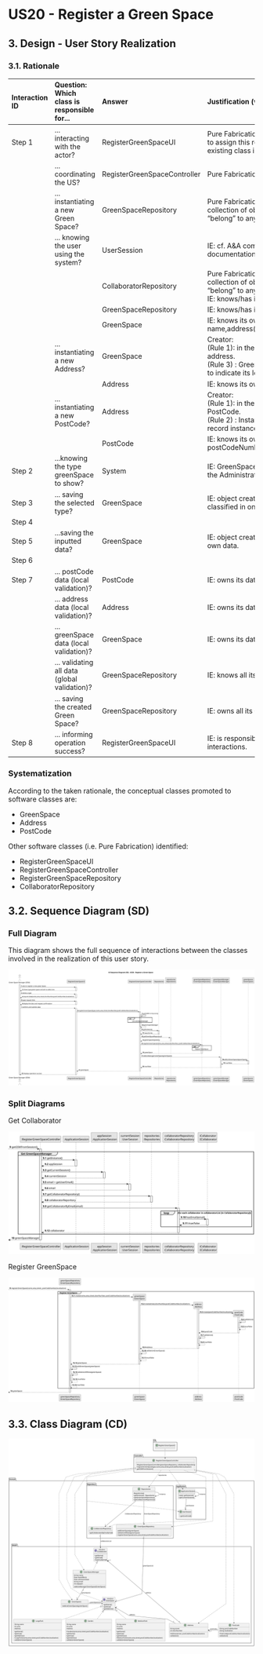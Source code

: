 # US20 - Register a Green Space

## 3. Design - User Story Realization

### 3.1. Rationale

| Interaction ID | Question: Which class is responsible for...   | Answer                       | Justification (with patterns)                                                                                                                   |
|:---------------|:----------------------------------------------|:-----------------------------|:------------------------------------------------------------------------------------------------------------------------------------------------|
| Step 1  		     | 	... interacting with the actor?              | RegisterGreenSpaceUI         | Pure Fabrication: there is no reason to assign this responsibility to any existing class in the Domain Model.                                   |
| 			  		        | 	... coordinating the US?                     | RegisterGreenSpaceController | Pure Fabrication: Controller                                                                                                                    |
| 			  		        | 	... instantiating a new Green Space?         | GreenSpaceRepository         | Pure Fabrication: they form a collection of objects that do not “belong” to any domain object/class.                                            |
| 			  		        | ... knowing the user using the system?        | UserSession                  | IE: cf. A&A component documentation.                                                                                                            |
|                |                                               | CollaboratorRepository       | Pure Fabrication: they form a collection of objects that do not “belong” to any domain object/class.<br>IE: knows/has its own Collaborator      |
| 			  		        | 							                                       | GreenSpaceRepository         | IE: knows/has its own Green Space                                                                                                               |
| 			  		        | 							                                       | GreenSpace                   | IE: knows its own data (e.g. name,address(street,postCode),area)                                                                            |
| 			  		        | 	... instantiating a new Address?             | GreenSpace                   | Creator: <br/>(Rule 1): in the DM GreenSpace has a address. <br/>(Rule 3) : GreenSpace uses Address to indicate its location (‘is located in’). |
| 			  		        | 							                                       | Address                      | IE: knows its own data (e.g. street)                                                                                                        |
|                | ... instantiating a new PostCode?             | Address                      | Creator: <br/>(Rule 1): in the DM Address has a PostCode.<br/>(Rule 2) : Instances of Address record instances of PostCode.                     |          
|                |                                               | PostCode                     | IE: knows its own data (e.g. postCodeNumber,localization)                                                                                       |                                                                                               
| Step 2         | ...knowing the type greenSpace to show?       | System                       | IE: GreenSpace type are defined by the Administrators.                                                                                          |
| Step 3         | ... saving the selected type?                 | GreenSpace                   | IE: object created in step 1 is classified in one type.                                                                                         |
| Step 4         |                                               |                              |                                                                                                                                                 |
| Step 5  		     | 	...saving the inputted data?                 | GreenSpace                   | IE: object created in step 1 has its own data.                                                                                                  |
| Step 6         |                                               |                              |                                                                                                                                                 |
| Step 7  		     | 	...  postCode data (local validation)?       | PostCode                     | IE: owns its data.                                                                                                                              |
| 		             | 	...  address data (local validation)?        | Address                      | IE: owns its data.                                                                                                                              | 
|                | 	...  greenSpace data (local validation)?     | GreenSpace                   | IE: owns its data.                                                                                                                              |
| 			  		        | 	... validating all data (global validation)? | GreenSpaceRepository         | IE: knows all its GreenSpace.                                                                                                                   | 
| 			  		        | 	... saving the created Green Space?          | GreenSpaceRepository         | IE: owns all its GreenSpace.                                                                                                                    | 
| Step 8  		     | 	... informing operation success?             | RegisterGreenSpaceUI         | IE: is responsible for user interactions.                                                                                                       | 

### Systematization ##

According to the taken rationale, the conceptual classes promoted to software classes are:

* GreenSpace
* Address
* PostCode

Other software classes (i.e. Pure Fabrication) identified:

* RegisterGreenSpaceUI
* RegisterGreenSpaceController
* RegisterGreenSpaceRepository
* CollaboratorRepository

## 3.2. Sequence Diagram (SD)

### Full Diagram

This diagram shows the full sequence of interactions between the classes involved in the realization of this user story.

![Sequence Diagram - Full](svg/us20-sequence-diagram.svg)

### Split Diagrams

Get Collaborator

![Sequence Diagram - Full](svg/us20-partial-sequence-diagram-get-GSM.svg)

Register GreenSpace

![Sequence Diagram - Full](svg/us20-partial-sequence-diagram-register-greenSpace.svg)

## 3.3. Class Diagram (CD)

![Class Diagram](svg/us20-alt2-class-diagram.svg)